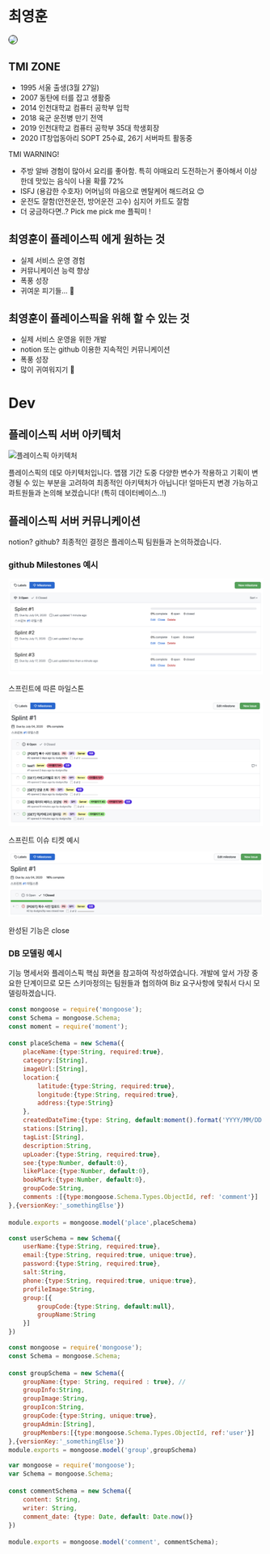 
# 최영훈

<img style="border: 1px solid black !important; border-radius:20px;" src="https://avatars1.githubusercontent.com/u/40652160?s=460&u=9cd767fc9ae0adc0948fec0fb7c4fe126a64ffae&v=4" width="200px" />

## TMI ZONE
- 1995 서울 출생(3월 27일)
- 2007 동탄에 터를 잡고 생활중
- 2014 인천대학교 컴퓨터 공학부 입학
- 2018 육군 운전병 만기 전역
- 2019 인천대학교 컴퓨터 공학부 35대 학생회장
- 2020 IT창업동아리 SOPT 25수료, 26기 서버파트 활동중

TMI WARNING!

- 주방 알바 경험이 많아서 요리를 좋아함. 특히 야매요리 도전하는거 좋아해서 이상한데 맛있는 음식이 나올 확률 72%
- ISFJ (용감한 수호자) 어머님의 마음으로 멘탈케어 해드려요 😊
- 운전도 잘함(안전운전, 방어운전 고수) 심지어 카트도 잘함
- 더 궁금하다면..? Pick me pick me 플픽미 !


## 최영훈이 플레이스픽 에게 원하는 것 
- 실제 서비스 운영 경험
- 커뮤니케이션 능력 향상
- 폭풍 성장
- 귀여운 피기들... 🐷

## 최영훈이 플레이스픽을 위해 할 수 있는 것

- 실제 서비스 운영을 위한 개발
- notion 또는 github 이용한 지속적인 커뮤니케이션
- 폭풍 성장
- 많이 귀여워지기 🐷



# Dev

## 플레이스픽 서버 아키텍처


![플레이스픽 아키텍처](https://sopt26.s3.ap-northeast-2.amazonaws.com/1593179355610.png)

플레이스픽의 데모 아키텍처입니다. 앱잼 기간 도중 다양한 변수가 작용하고 기획이 변경될 수 있는 부분을 고려하여 최종적인 아키텍처가 아닙니다! 얼마든지 변경 가능하고 파트원들과 논의해 보겠습니다! (특히 데이터베이스..!)

## 플레이스픽 서버 커뮤니케이션

notion? github? 최종적인 결정은 플레이스픽 팀원들과 논의하겠습니다.

### github Milestones 예시
![마일스톤](https://github.com/dudgns3tp/JsPostingSpace/blob/master/mongoosePost/public/images/mileston.png?raw=true)

스프린트에 따른 마일스톤

![스프린트예시](https://github.com/dudgns3tp/JsPostingSpace/blob/master/mongoosePost/public/images/splint1.png?raw=true)

 스프린트 이슈 티켓 예시

![클로즈](https://github.com/dudgns3tp/JsPostingSpace/blob/master/mongoosePost/public/images/close.png?raw=true)

완성된 기능은 close

### DB 모델링 예시

기능 명세서와 플레이스픽 핵심 화면을 참고하여 작성하였습니다. 개발에 앞서 가장 중요한 단계이므로 모든 스키마정의는 팀원들과 협의하여 Biz 요구사항에 맞춰서 다시 모델링하겠습니다.

```javascript
const mongoose = require('mongoose');
const Schema = mongoose.Schema;
const moment = require('moment');

const placeSchema = new Schema({
    placeName:{type:String, required:true},
    category:[String],
    imageUrl:[String],
    location:{
        latitude:{type:String, required:true},
        longitude:{type:String, required:true},
        address:{type:String}
    },
    createdDateTime:{type: String, default:moment().format('YYYY/MM/DD HH:mm:ss')},
    stations:[String],
    tagList:[String],
    description:String,
    upLoader:{type:String, required:true},
    see:{type:Number, default:0},
    likePlace:{type:Number, default:0},
    bookMark:{type:Number, default:0},
    groupCode:String,
    comments :[{type:mongoose.Schema.Types.ObjectId, ref: 'comment'}]
},{versionKey:'_somethingElse'})

module.exports = mongoose.model('place',placeSchema)

```


```javascript
const userSchema = new Schema({
    userName:{type:String, required:true},
    email:{type:String, required:true, unique:true},
    password:{type:String, required:true},
    salt:String,
    phone:{type:String, required:true, unique:true},
    profileImage:String,
    group:[{
        groupCode:{type:String, default:null},
        groupName:String
    }]
})
```


```javascript
const mongoose = require('mongoose');
const Schema = mongoose.Schema;

const groupSchema = new Schema({
    groupName:{type: String, required : true}, //
    groupInfo:String,
    groupImage:String,
    groupIcon:String,
    groupCode:{type:String, unique:true},
    groupAdmin:[String],
    groupMembers:[{type:mongoose.Schema.Types.ObjectId, ref:'user'}]
},{versionKey:'_somethingElse'})
module.exports = mongoose.model('group',groupSchema)
```


```javascript
var mongoose = require('mongoose');
var Schema = mongoose.Schema;
 
const commentSchema = new Schema({
    content: String,
    writer: String,
    comment_date: {type: Date, default: Date.now()}
})
 
module.exports = mongoose.model('comment', commentSchema);
```






